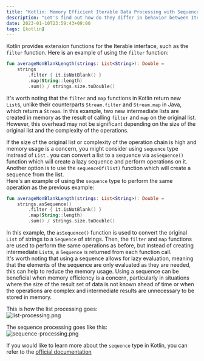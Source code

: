 ```yaml
---
title: "Kotlin: Memory Efficient Iterable Data Processing with Sequences"
description: "Let's find out how do they differ in behavior between Iterable and Sequence in Kotlin."
date: 2023-01-10T23:59:43+09:00
tags: [kotlin]
---
```


Kotlin provides extension functions for the Iterable interface, such as the `filter` function. Here is an example of using the `filter` function:

```kotlin
fun averageNonBlankLength(strings: List<String>): Double =
    strings
        .filter { it.isNotBlank() }
        .map(String::length)
        .sum() / strings.size.toDouble()
```

It's worth noting that the `filter` and `map` functions in Kotlin return new `List`s, unlike their counterparts `Stream.filter` and `Stream.map` in Java, which return a `Stream`. In this example, two new intermediate lists are created in memory as the result of calling `filter`  and `map`  on the original list. However, this overhead may not be significant depending on the size of the original list and the complexity of the operations.

If the size of the original list or complexity of the operation chain is high and memory usage is a concern, you might consider using `sequence`  type instread of `List` . you can convert a list to a sequence via `asSequence()`  function which will create a lazy sequence and perform operations on it. Another option is to use the `sequenceOf(list)`  function which will create a sequence from the list.   
Here's an example of using the `sequence`  type to perform the same operation as the previous example:

```kotlin
fun averageNonBlankLength(strings: List<String>): Double =
    strings.asSequence()
        .filter { it.isNotBlank() }
        .map(String::length)
        .sum() / strings.size.toDouble()
```

In this example, the `asSequence()`  function is used to convert the original `List`  of strings to a `Sequence`  of strings. Then, the `filter`  and `map`  functions are used to perform the same operations as before, but instead of creating intermediate `List`s, a `Sequence`  is returned from each function call.   
It's worth noting that using a sequence allows for lazy evaluation, meaning that the elements of the sequence are only evaluated as they are needed, this can help to reduce the memory usage. Using a sequence can be beneficial when memory efficiency is a concern, particularly in
situations where the size of the result set of data is not known ahead of time or when the operations are complex and intermediate results are unnecessary to be stored in memory.

This is how the list processing goes:   
![list-processing.png](https://kotlinlang.org/docs/images/list-processing.png)

The sequence processing goes like this:   
![sequence-processing.png](https://kotlinlang.org/docs/images/sequence-processing.png)

If you would like to learn more about the `sequence` type in Kotlin, you can refer to the [official documentation](https://kotlinlang.org/docs/sequences.html)   
   
